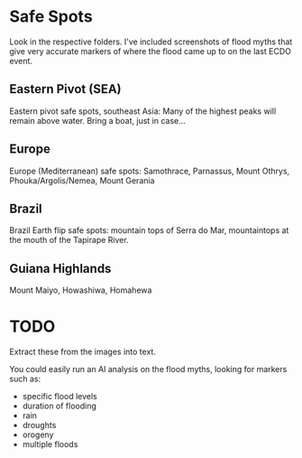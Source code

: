 # Safe Spots

Look in the respective folders. I've included screenshots of flood myths that give very accurate markers of where the flood came up to on the last ECDO event.

## Eastern Pivot (SEA)

Eastern pivot safe spots, southeast Asia: Many of the highest peaks will remain above water. Bring a boat, just in case...

## Europe

Europe (Mediterranean) safe spots: Samothrace, Parnassus, Mount Othrys, Phouka/Argolis/Nemea, Mount Gerania

## Brazil

Brazil Earth flip safe spots: mountain tops of Serra do Mar, mountaintops at the mouth of the Tapirape River.

## Guiana Highlands

Mount Maiyo, Howashiwa, Homahewa

# TODO

Extract these from the images into text.

You could easily run an AI analysis on the flood myths, looking for markers such as:
- specific flood levels
- duration of flooding
- rain
- droughts
- orogeny
- multiple floods
